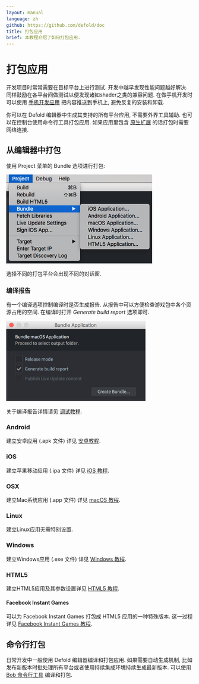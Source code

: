 ```yaml
---
layout: manual
language: zh
github: https://github.com/defold/doc
title: 打包应用
brief: 本教程介绍了如何打包应用.
---
```


# 打包应用

开发项目时常常需要在目标平台上进行测试. 开发中越早发现性能问题越好解决. 同样鼓励在各平台间做测试以便发现诸如shader之类的兼容问题. 在做手机开发时可以使用 [手机开发应用](/zh/manuals/dev-app/) 把内容推送到手机上, 避免反复的安装和卸载.

你可以在 Defold 编辑器中生成其支持的所有平台应用, 不需要外界工具辅助. 也可以在控制台使用命令行工具打包应用. 如果应用里包含 [原生扩展](/zh/manuals/extensions) 的话打包时需要网络连接.

## 从编辑器中打包

使用 Project 菜单的 Bundle 选项进行打包:

![](/manuals/images/bundling/bundle_menu.png)

选择不同的打包平台会出现不同的对话窗.

### 编译报告

有一个编译选项控制编译时是否生成报告. 从报告中可以方便检查游戏包中各个资源占用的空间. 在编译时打开 *Generate build report* 选项即可.

![build report](/manuals/images/profiling/build_report.png)

关于编译报告详情请见 [调试教程](/zh/manuals/profiling/#编译报告).


### Android

建立安卓应用 (.apk 文件) 详见 [安卓教程](/zh/manuals/android/#安卓应用打包).

### iOS

建立苹果移动应用 (.ipa 文件) 详见 [iOS 教程](/zh/manuals/ios/#iOS应用打包).

### OSX

建立Mac系统应用 (.app 文件) 详见 [macOS 教程](/zh/manuals/macos).

### Linux

建立Linux应用无需特别设置.

### Windows

建立Windows应用 (.exe 文件) 详见 [Windows 教程](/zh/manuals/windows).

### HTML5

建立HTML5应用及其参数设置详见 [HTML5 教程](/zh/manuals/html5/#HTML5游戏打包).

#### Facebook Instant Games

可以为 Facebook Instant Games 打包成 HTML5 应用的一种特殊版本. 这一过程详见 [Facebook Instant Games 教程](/zh/manuals/instant-games/).

## 命令行打包

日常开发中一般使用 Defold 编辑器编译和打包应用. 如果需要自动生成机制, 比如发布新版本时批处理所有平台或者使用持续集成环境持续生成最新版本. 可以使用 [Bob 命令行工具](/zh/manuals/bob/) 编译和打包.
